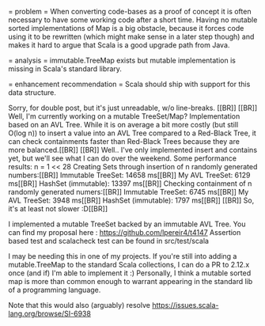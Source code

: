 = problem =
When converting code-bases as a proof of concept it is often necessary to have some working code after a short time. Having no mutable sorted implementations of Map is a big obstacle, because it forces code using it to be rewritten (which might make sense in a later step though) and makes it hard to argue that Scala is a good upgrade path from Java.

= analysis =
immutable.TreeMap exists but mutable implementation is missing in Scala's standard library.

= enhancement recommendation =
Scala should ship with support for this data structure.



Sorry, for double post, but it's just unreadable, w/o line-breaks. [[BR]]
[[BR]]
Well, I'm currently working on a mutable TreeSet/Map? Implementation based on an AVL Tree. While it is on average a bit more costly (but still O(log n)) to insert a value into an AVL Tree compared to a Red-Black Tree, it can check containments faster than Red-Black Trees because they are more balanced.[[BR]]
[[BR]]
Well.. I've only implemented insert and contains yet, but we'll see what I can do over the weekend. Some performance results: n = 1 << 28 Creating Sets through insertion of n randomly generated numbers:[[BR]]
Immutable TreeSet: 14658 ms[[BR]]
My AVL TreeSet: 6129 ms[[BR]]
HashSet (immutable): 13397 ms[[BR]]
Checking containment of n randomly generated numers:[[BR]]
Immutable TreeSet: 6745 ms[[BR]]
My AVL TreeSet: 3948 ms[[BR]]
HashSet (immutable): 1797 ms[[BR]]
[[BR]]
So, it's at least not slower :D[[BR]]

I implemented a mutable TreeSet backed by an immutable AVL Tree.
You can find my proposal here : https://github.com/lpereir4/t4147
Assertion based test and scalacheck test can be found in src/test/scala

I may be needing this in one of my projects. If you're still into adding a mutable.TreeMap to the standard Scala collections, I can do a PR to 2.12.x once (and if) I'm able to implement it :) Personally, I think a mutable sorted map is more than common enough to warrant appearing in the standard lib of a programming language.

Note that this would also (arguably) resolve https://issues.scala-lang.org/browse/SI-6938
